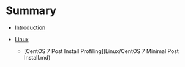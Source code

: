 # Summary

* [Introduction](README.md)

* [Linux](Linux/README.md)
  * [CentOS 7 Post Install Profiling](Linux/CentOS 7 Minimal Post Install.md)